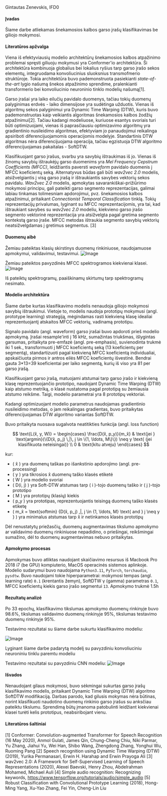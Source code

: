Gintautas Zenevskis, IFD0

#### Įvadas
Šiame darbe atliekamas šnekamosios kalbos garso įrašų klasifikavimas be giliojo mokymosi.

#### Literatūros apžvalga
Viena iš efektyviausių modelio architektūrų šnekamosios kalbos atpažinimo problemai spręsti giliuoju mokymusi yra Conformer'io architektūra. Ši architektūra kombinuoja globalius bei lokalius ryšius tarp garso įrašo sekos elementų, integruodama konvoliucinius sluoksnius transmofmerio struktūroje. Tokia architektūra buvo pademonstruota pasiekianti *state-of-the-art* lygio našumą šnekos atpažinimo sprendime, pralenkianti transformerio bei konvoliucinio neuroninio tinklo modelių našumą[1].

Garso įrašai yra laiko eilučių pavidalo duomenys, tačiau tokių duomenų palyginimas erdvės - laiko dimensijose yra sudėtinga užduotis. Vienas iš algoritmų sekos palyginimui yra Dynamic Time Warping (DTW), kuris buvo pademonstruotas kaip veikiantis algoritmas šnekamosios kalbos žodžių atpažinimui[2]. Tačiau kadangi modeliuose, kuriuose esantys svoriais turi būti optimizuojami, vienas iš paprasčiausiu optimizavimo algoritmų yra gradientinio nusileidimo algoritmas, efektyviam jo panaudojimui reikalinga apsiriboti diferencijuojamomis operacijomis modelyje. Standartinis DTW algoritmas nėra diferencijuojama operacija, tačiau egzistuoja DTW algoritmo diferencijuojamas pakaitalas - SoftDTW.

Klasifikuojant garso įrašus, svarbu yra savybių ištraukimas iš jo. Vienas iš žinomų savybių ištraukėjų garso duomenims yra *Mel Frequency Cepstrum Coefficients (MFCC)*, leidžiantis paversti *waveform* pavidalo duomenis į MFCC koeficientų seką. Alternatyvus būdas gali būti *wav2vec 2.0* modelis, atsižvelgiantis į visą garso įrašą ir ištraukiantis savybes vektorių sekos pavidalu. *Wav2vec 2.0* modelis, apmokytas savarankiškai-prižiūrimo mokymosi principu, gali pateikti garso segmento reprezentacijas, galimai labiau tinkamas tolimesniam apdorojimui, pvz. šnekamosios kalbos atpažinimui, pritaikant *Connectionist Temporal Classification* tinklą. Tokių reprezentacijų privalumas, lyginant su MFCC reprezentacijomis, yra tai, kad ištraukiant savybes su *wav2vec 2.0* modeliu, kiekvieno garso įrašo segmento vektorinė reprezentacija yra atsižvelgta pagal gretima segmento kontekstą garso įraše. MFCC metodas ištraukia segmento savybių vektorių neatsižvelgdamas į gretimus segmentus. [3]

#### Duomenų aibė
Žemiau pateiktas klasių skirstinys duomenų rinkiniuose, naudojamuose apmokymui, validavimui, testavimui.
![Image](https://i.imgur.com/SumaVn1.png)

Žemiau pateiktos pavyzdinės MFCC spektrogramos kiekvienai klasei.
![Image](https://i.imgur.com/pqtNPa0.png)

Iš pateiktų spektrogramų, paaiškinamų skirtumų tarp spektrogramų nesimato.

#### Modelio architektūra
Šiame darbe kurtas klasifikavimo modelis nenaudoja giliojo mokymosi savybių ištraukimui. Vietoje to, modelis naudoja prototipų mokymusi (angl. prototype learning) strategiją, mėgindamas rasti kiekvieną klasę idealiai reprezentuojantį atskaitos MFCC vektorių, vadinamą prototipu.

Signalo pavidalo (angl. waveform) garso įrašai buvo apdoroti prieš modelio apmokymą. Įrašai resample'inti į 16 kHz, sumažintas triukšmas, išlygintas garsumas, pritaikyta pre-emfazė (angl. pre-emphasis), suvienodinta trukmė iki 1 sek., transformuoti į MFCC koeficientų seką (13 koeficientų per segmentą), standartizuoti pagal kiekvieną MFCC koeficientą individualiai, apskaičiuota pirmos ir antros eilės MFCC koeficientų išvestinė. Bendrai gauta 3*13=39 koeficientai per laiko segmentą, kurių iš viso yra 81 per garso įrašą.

Klasifikuojant garso įrašą, matuojami atstumai tarp garso įrašo ir kiekvieną klasę reprezentuojančio prototipo, naudojant Dynamic Time Warping (DTW) kaip atstumo metriką, o klasė nustatoma pagal prototipą su žemiausia atstumo reikšme. Taigi, modelio parametrai yra 8 prototipų vektoriai.

Kadangi optimizuojant modelio parametrus naudojamas gradientinio nusileidimo metodas, o jam reikalingas gradientas, buvo pritaikytas diferencijuojamas DTW algoritmo variantas SoftDTW.

Buvo pritaikyta nuosava sugalvota neatitikties funkcija (angl. loss function)


$$
\text{L(x̂, y, W)} = \begin{cases} 
  \frac{D(x̂, p_y)}{m_x̂} & \text{jei } \text{argmin}(\{D(x̂, p_j) \,|\, j \in \{1, \ldots, M\}\}) \neq y \text{ (jei klasifikuota neteisingai)}  \\
  0 & \text{kitu atveju}
\end{cases}
$$

kur:
- \( x̂ \) yra duomenų taškas po išankstinio apdorojimo (angl. pre-processing)
- \( y \) yra tikrosios x̂ duomenų taško klasės etiketė
- \( W \) yra modelio svoriai
- \( D(i, j) \) yra Soft-DTW atstumas tarp \( i \)-tojo duomenų taško ir \( j \)-tojo prototipo
- \( M \) yra prototipų (klasių) kiekis
- \( p_y \) yra prototipas, reprezentuojantis teisingą duomenų taško klasės etiketę
- \( m_x̂ = \text{softmin} \{D(x̂, p_j) \,|\, j \in \{1, \ldots, M\} \text{ and } j \neq y \} \) yra minimalus atstumas tarp x̂ ir netinkamos klasės prototipų

Dėl nenustatytų priežasčių, duomenų augmentavimas tikslumo apmokymo ar validavimo duomenų rinkiniuose nepadidino, o priešingai, reikšmingai sumažino, dėl to duomenų augmentavimas nebuvo pritaikytas.

#### Apmokymo procesas
Apmokymas buvo atliktas naudojant skaičiavimo resursus iš Macbook Pro 2018 i7 (be GPU) kompiuterio, MacOS operacinės sistemos aplinkoje. Modelio sudarymui buvo naudojama `Python3.11`, `PyTorch`, `torchaudio`, `pysdtw`. Buvo naudojami tokie hiperparametrai: mokymosi tempas (angl. learning rate) `0.1` (krentantis žemyn), SoftDTW γ (gamma) parametras `0.1`, MFCC koeficientų kiekis garso įrašo segmentui `13`. Apmokymo trukmė 1.5h

#### Rezultatų analizė
Po 33 epochų, klasifikavimo tikslumas apmokymo duomenų rinkinyje buvo 98.6%, tikslumas validavimo duomenų rinkinyje 95%, tikslumas testavimo duomenų rinkinyje 95%.

Testavimo rezultatai su šiame darbe sukurtu klasifikavimo modeliu:

![Image](https://i.imgur.com/gJZCx8A.png)

Lyginant šiame darbe padarytą modelį su pavyzdiniu konvoliuciniu neuroniniu tinklu paremtu modeliu

Testavimo rezultatai su pavyzdiniu CNN modeliu:
![Image](https://www.tensorflow.org/static/tutorials/audio/simple_audio_files/output_LvoSAOiXU3lL_0.png)

#### Išvados
Nenaudojant gilaus mokymosi, buvo sėkmingai sukurtas garso įrašų klasifikavimo modelis, pritaikant Dynamic Time Warping (DTW) algoritmo SoftDTW modifikaciją. Darbas parodo, kad gilusis mokymas nėra būtinas, norint klasifikuoti naudotino duomenų rinkinio garso įrašus su anksčiau pateiktu tikslumu. Sprendimą būtų įmanoma patobulinti leidžiant kiekvienai klasei turėti kelis prototipus, neabsiribojant vienu.

#### Literatūros šaltiniai
[1] Conformer: Convolution-augmented Transformer for Speech Recognition (16 May 2020), Anmol Gulati, James Qin, Chung-Cheng Chiu, Niki Parmar, Yu Zhang, Jiahui Yu, Wei Han, Shibo Wang, Zhengdong Zhang, Yonghui Wu, Ruoming Pang
[2] Speech recognition using Dynamic Time Warping (DTW) (2019), Yurika Permanasari, Erwin H. Harahap and Erwin Prayoga Ali
[3] wav2vec 2.0: A Framework for Self-Supervised Learning of Speech Representations (2020), Alexei Baevski, Henry Zhou, Abdelrahman Mohamed, Michael Auli
[4] Simple audio recognition: Recognizing keywords, https://www.tensorflow.org/tutorials/audio/simple_audio
[5] Robust Classification with Convolutional Prototype Learning (2018), Hong-Ming Yang, Xu-Yao Zhang, Fei Yin, Cheng-Lin Liu